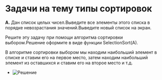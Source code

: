 #  Задачи на тему типы сортировок

**A.**
Дан список целых чисел.Выведите все элементы этого списка в порядке невозрастания значений.Выведите новый список на экран.

Решите эту задачу при помощи алгоритма сортировки выбором.Решение оформите в виде функции SelectionSort(A).

В алгоритме сортировки выбором мы находим наибольший элемент в списке и ставим его на первое место, затем находим наибольший элемент из оставшихся и ставим его на второе место и т.д.

* ![Решение]()

